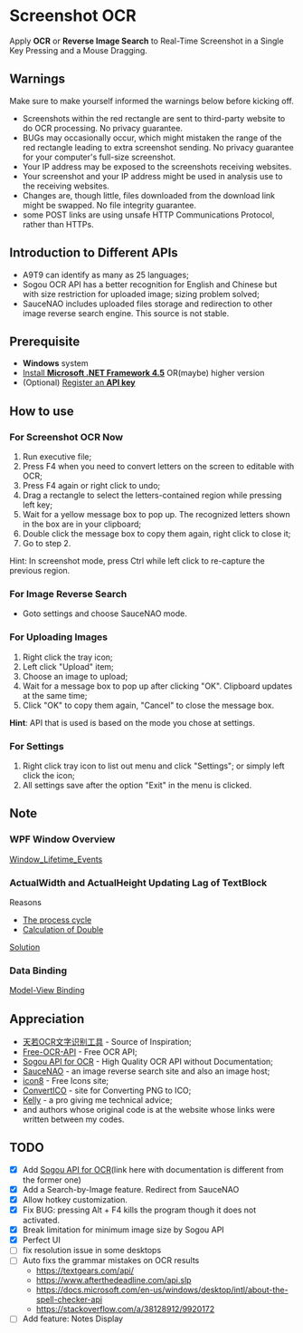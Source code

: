 # Screenshot OCR

Apply **OCR** or **Reverse Image Search** to Real-Time Screenshot in a Single Key Pressing and a Mouse Dragging.

## Warnings

Make sure to make yourself informed the warnings below before kicking off.

- Screenshots within the red rectangle are sent to third-party website to do OCR processing. No privacy guarantee.
- BUGs may occasionally occur, which might mistaken the range of the red rectangle leading to extra screenshot sending. No privacy guarantee for your computer's full-size screenshot.
- Your IP address may be exposed to the screenshots receiving websites.
- Your screenshot and your IP address might be used in analysis use to the receiving websites.
- Changes are, though little, files downloaded from the download link might be swapped. No file integrity guarantee.
- some POST links are using unsafe HTTP Communications Protocol, rather than HTTPs.

## Introduction to Different APIs

- A9T9 can identify as many as 25 languages;
- Sogou OCR API has a better recognition for English and Chinese but with size restriction for uploaded image; sizing problem solved;
- SauceNAO includes uploaded files storage and redirection to other image reverse search engine. This source is not stable.

## Prerequisite

- **Windows** system
- [Install **Microsoft .NET Framework 4.5**](https://www.microsoft.com/en-us/download/details.aspx?id=30653) OR(maybe) higher version
- (Optional) [Register an **API key**](https://us11.list-manage.com/subscribe?u=ce17e59f5b68a2fd3542801fd&id=252aee70a1)

## How to use

### For Screenshot OCR Now

1. Run executive file;
2. Press F4 when you need to convert letters on the screen to editable with OCR;
3. Press F4 again or right click to undo;
4. Drag a rectangle to select the letters-contained region while pressing left key;
5. Wait for a yellow message box to pop up. The recognized letters shown in the box are in your clipboard;
6. Double click the message box to copy them again, right click to close it;
7. Go to step 2.

Hint: In screenshot mode, press Ctrl while left click to re-capture the previous region.

### For Image Reverse Search

- Goto settings and choose SauceNAO mode.

### For Uploading Images

1. Right click the tray icon;
2. Left click "Upload" item;
3. Choose an image to upload;
4. Wait for a message box to pop up after clicking "OK". Clipboard updates at the same time;
5. Click "OK" to copy them again, "Cancel" to close the message box.

**Hint**: API that is used is based on the mode you chose at settings.

### For Settings

1. Right click tray icon to list out menu and click "Settings"; or simply left click the icon;
2. All settings save after the option "Exit" in the menu is clicked.

## Note

### WPF Window Overview

[Window_Lifetime_Events](https://docs.microsoft.com/en-us/previous-versions/dotnet/netframework-4.0/ms748948(v=vs.100)#Window_Lifetime_Events)

### ActualWidth and ActualHeight Updating Lag of TextBlock

Reasons

- [The process cycle](https://www.codeproject.com/Questions/181118/WPF-TextBlock-Width-and-Height)
- [Calculation of Double](https://stackoverflow.com/questions/9008525/why-actualsize-is-not-updating-its-value-on-wpf)

[Solution](https://stackoverflow.com/questions/10556019/how-to-calculate-the-textbock-height-and-width-in-on-load-if-i-create-textblock)

### Data Binding

[Model-View Binding](https://rachel53461.wordpress.com/2012/07/14/what-is-this-datacontext-you-speak-of/)

## Appreciation

- [天若OCR文字识别工具](https://www.52pojie.cn/thread-692917-1-1.html) - Source of Inspiration;
- [Free-OCR-API](https://github.com/A9T9/Free-OCR-API-CSharp) - Free OCR API;
- [Sogou API for OCR](https://ocr.shouji.sogou.com/v2/ocr/json) - High Quality OCR API without Documentation;
- [SauceNAO](https://saucenao.com/) - an image reverse search site and also an image host;
- [icon8](https://icons8.com/) - Free Icons site;
- [ConvertICO](https://convertico.com/) - site for Converting PNG to ICO;
- [Kelly](https://github.com/guo40020) - a pro giving me technical advice;
- and authors whose original code is at the website whose links were written between my codes.

## TODO

- [X] Add [Sogou API for OCR](http://ai.sogou.com/ai-docs/api/ocr)(link here with documentation is different from the former one)
- [X] Add a Search-by-Image feature. Redirect from SauceNAO
- [X] Allow hotkey customization.
- [X] Fix BUG: pressing Alt + F4 kills the program though it does not activated.
- [X] Break limitation for minimum image size by Sogou API
- [X] Perfect UI
- [ ] fix resolution issue in some desktops
- [ ] Auto fixs the grammar mistakes on OCR results
  - https://textgears.com/api/
  - https://www.afterthedeadline.com/api.slp
  - https://docs.microsoft.com/en-us/windows/desktop/intl/about-the-spell-checker-api
  - https://stackoverflow.com/a/38128912/9920172
- [ ] Add feature: Notes Display
